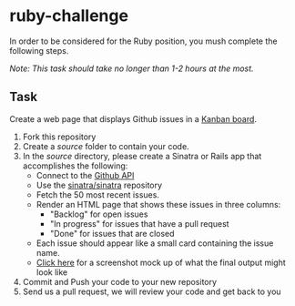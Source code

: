 ruby-challenge
==============

In order to be considered for the Ruby position, you mush complete the following steps. 

*Note: This task should take no longer than 1-2 hours at the most.*

## Task

Create a web page that displays Github issues in a [Kanban board](http://en.wikipedia.org/wiki/Kanban_board).

1. Fork this repository
2. Create a *source* folder to contain your code. 
3. In the *source* directory, please create a Sinatra or Rails app that accomplishes the following:
	- Connect to the [Github API](http://developer.github.com/)
	- Use the [sinatra/sinatra](https://github.com/sinatra/sinatra) repository
	- Fetch the 50 most recent issues.
	- Render an HTML page that shows these issues in three columns:
	    - "Backlog" for open issues
	    - "In progress" for issues that have a pull request
	    - "Done" for issues that are closed
	- Each issue should appear like a small card containing the issue name.
	- [Click here](example.png) for a screenshot mock up of what the final output might look like
4. Commit and Push your code to your new repository
5. Send us a pull request, we will review your code and get back to you



